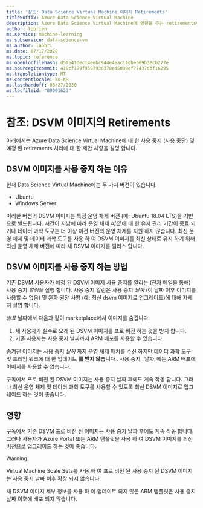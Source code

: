 ```yaml
---
title: '참조: Data Science Virtual Machine 이미지 Retirements'
titleSuffix: Azure Data Science Virtual Machine
description: Azure Data Science Virtual Machine에 영향을 주는 retirements에 대 한 세부 정보
author: lobrien
ms.service: machine-learning
ms.subservice: data-science-vm
ms.author: laobri
ms.date: 07/17/2020
ms.topic: reference
ms.openlocfilehash: d5f541dec14eebc944e4eac11dbe569b38cb277e
ms.sourcegitcommit: 419cf179f9597936378ed5098ef77437dbf16295
ms.translationtype: MT
ms.contentlocale: ko-KR
ms.lasthandoff: 08/27/2020
ms.locfileid: "89001623"
---
```

# <a name="reference-retirements-of-dsvm-images"></a>참조: DSVM 이미지의 Retirements

아래에서는 Azure Data Science Virtual Machine에 대 한 사용 중지 (사용 중단) 및 예정 된 retirements 처리에 대 한 제안 사항을 설명 합니다.

## <a name="why-we-retire-dsvm-images"></a>DSVM 이미지를 사용 중지 하는 이유

현재 Data Science Virtual Machine에는 두 가지 버전이 있습니다.

* Ubuntu
* Windows Server

이러한 버전의 DSVM 이미지는 특정 운영 체제 버전 (예: Ubuntu 18.04 LTS)을 기반으로 빌드됩니다. 시간이 지남에 따라 운영 체제 _버전_ 에 대 한 유지 관리 기간이 종료 되거나 데이터 과학 도구는 더 이상 이전 버전의 운영 체제를 지원 하지 않습니다. 최신 운영 체제 및 데이터 과학 도구를 사용 하 여 DSVM 이미지를 최신 상태로 유지 하기 위해 최신 운영 체제 버전에 따라 새 DSVM 이미지를 릴리스 합니다.

## <a name="how-we-retire-dsvm-images"></a>DSVM 이미지를 사용 중지 하는 방법

기존 DSVM 사용자가 예정 된 DSVM 이미지 사용 중지를 알리는 (전자 메일을 통해) 사용 중지 _알림을_ 실행 합니다. 사용 중지 알림은 사용 중지 _날짜_ (이 날짜 이후 이미지를 사용할 수 없음) 및 완화 권장 사항 (예: 최신 dsvm 이미지로 업그레이드)에 대해 자세히 설명 합니다.

_발표_ 날짜에서 다음과 같이 marketplace에서 이미지를 숨깁니다.

1. 새 사용자가 실수로 오래 된 DSVM 이미지를 프로 비전 하는 것을 방지 합니다.
2. 기존 사용자는 사용 중지 날짜까지 ARM 배포를 사용할 수 있습니다.

숨겨진 이미지는 사용 중지 _날짜_ 까지 운영 체제 패치를 수신 하지만 데이터 과학 도구 및 프레임 워크에 대 한 업데이트 __를 받지 않습니다__ . 사용 중지 _날짜_에는 ARM 배포에 이미지를 사용할 수 없습니다.

구독에서 프로 비전 된 DSVM 이미지는 사용 중지 날짜 후에도 계속 작동 합니다. 그러나 최신 운영 체제 및 데이터 과학 도구를 사용할 수 있도록 최신 DSVM 이미지로 업그레이드 하는 것이 좋습니다.

## <a name="impact"></a>영향

구독에서 기존 DSVM 프로 비전 된 이미지는 사용 중지 날짜 후에도 계속 작동 합니다. 그러나 사용자가 Azure Portal 또는 ARM 템플릿을 사용 하 여 DSVM 이미지를 최신 버전으로 업그레이드 하는 것이 좋습니다.

> [!WARNING]
> Virtual Machine Scale Sets를 사용 하 여 프로 비전 된 사용 중지 된 DSVM 이미지는 사용 중지 날짜 이후 확장 되지 않습니다.
>
> 새 DSVM 이미지 세부 정보를 사용 하 여 업데이트 되지 않은 ARM 템플릿은 사용 중지 날짜 이후에 배포 되지 않습니다.

